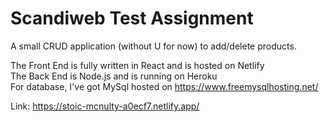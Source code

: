 # Scandiweb Test Assignment

A small CRUD application (without U for now) to add/delete products.  

The Front End is fully written in React and is hosted on Netlify  
The Back End is Node.js and is running on Heroku  
For database, I've got MySql hosted on https://www.freemysqlhosting.net/   

Link: https://stoic-mcnulty-a0ecf7.netlify.app/
